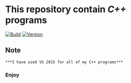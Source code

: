 # **This repository contain _C++_ programs**
[![Build](https://img.shields.io/badge/Build-C%2B%2B-orange.svg)]()
[![Version](https://img.shields.io/badge/Build-VS-brightgreen.svg)]()



## Note
    ***I have used VS 2015 for all of my C++ programs***

### Enjoy